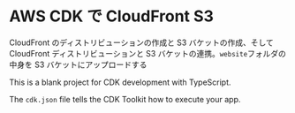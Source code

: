 # AWS CDK で CloudFront S3

CloudFront のディストリビューションの作成と S3 バケットの作成、そして CloudFront ディストリビューションと S3 バケットの連携。`website`フォルダの中身を S3 バケットにアップロードする

This is a blank project for CDK development with TypeScript.

The `cdk.json` file tells the CDK Toolkit how to execute your app.
